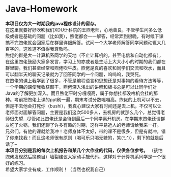 # Java-Homework
**本项目仅为大一时期我的java程序设计的留存。**<br>
在这里就要好好吹吹我们XDU计科院的王煦老师，心地善良，不管学生问多么低级或者是基础的问题（比如我），煦佬都会一一解答，经常弄到很晚，有时候下课搞不完煦佬就会回家后在群里详细解答。试问一个大学老师解答同学问题动辄大几百字的，这难道不值得我尊敬吗。<br>
煦佬的群是大一计算机系同学的天地（不止计算机的，甚至电信和自动化都有），在这里煦佬鼓励大家多发言，学习上的亦或者是生活上大大小小的时期的我们都在群里聊。我们甚至经常和煦佬吹牛皮。煦佬是真的喜欢和同学们交流和吹水，而且可以翻半天的聊天记录就为了回答同学的一个问题，呜呜呜，我哭死。<br>
在煦佬的课上我学到了很多，不管是编程语言和思想还是对事物的看待方法等等，一个学期的课使我收获颇丰，煦佬深入浅出的讲解和板书总是可以让同学们对Java的了解更加深入。而且煦佬平时分嘎嘎高，属于你想挂都没啥机会挂的那种。考前把煦佬上课的ppt刷一遍，期末考试分数嘎嘎高。煦佬的上机可以不去，但是不去他会打死你（bushi），我真心建议大家有时间还是去上机，不仅可以让老师面对面解答问题，主要是我们这次500多人，去机房的就那么几个，总觉得老师很失望...尽管如此煦佬还是会待到最后一个同学离开机房。在学期末煦佬还请群友吃了火锅，我们还聊了许多有趣的时期，这样平易近人的老师请给我来一打。<br>
兄弟们，有他的课就给我冲！老师身体不太好，带的课不是很多，但是有就冲，错了你来找我！而且这老师很有原则（喝可乐只喝无糖的，笑(*^_^*)），剩下的就是后话了~<br>
**本项目分别是我的每次上机报告和某几个大作业的代码，仅供各位参考。** （孩怕煦佬发现然后换题目）墙裂建议大家动手敲代码，这样对于计算机系同学是一个很好的练习。<br>
希望大家学业有成，工作顺利！（当然也祝我自己）
